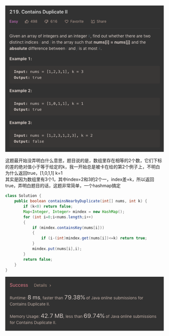 ![GitHub Logo](/image/219.1.png)

这题最开始没弄明白什么意思，题目说的是，数组里存在相等的2个数，它们下标的差的绝对值小于等于给定的k，我一开始总是被卡在给的第2个例子上，不明白为什么返回true，[1,0,1,1] k=1<br>
其实是因为数组里有3个1，其中index=2和3的2个一，index差=k，所以返回true，弄明白题目的话，这题非常简单，一个hashmap搞定

```java
class Solution {
    public boolean containsNearbyDuplicate(int[] nums, int k) {
        if (k<0) return false;
        Map<Integer, Integer> mindex = new HashMap();                
        for (int i=0;i<nums.length;i++)
        {
            if (mindex.containsKey(nums[i]))
            {
                if (i-(int)mindex.get(nums[i])<=k) return true;                
            }
            mindex.put(nums[i],i);
        }
        return false;
    }
}
```

![GitHub Logo](/image/219.2.png)
